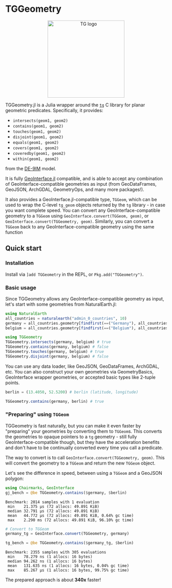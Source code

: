 # TGGeometry

<p align="center">
<img src="https://raw.githubusercontent.com/tidwall/tg/refs/heads/main/docs/assets/logo.png" width="240" alt="TG logo">
</p>

TGGeometry.jl is a Julia wrapper around the [`tg`](https://github.com/tidwall/tg) C library for planar geometric predicates.  Specifically, it provides:

- `intersects(geom1, geom2)`
- `contains(geom1, geom2)`
- `touches(geom1, geom2)`
- `disjoint(geom1, geom2)`
- `equals(geom1, geom2)`
- `covers(geom1, geom2)`
- `coveredby(geom1, geom2)`
- `within(geom1, geom2)`

from the [DE-9IM](https://en.wikipedia.org/wiki/DE-9IM) model.
<!--
add this back when GeometryOps releases this
> [!TIP]
> `TGGeometry.jl` is also integrated with [GeometryOps.jl](https://github.com/JuliaGeometry/GeometryOps.jl) - 
> you can use TGGeometry predicates by first importing TGGeometry itself 
> (`import TGGeometry`) and then using GeometryOps' `GO.TG()` algorithm 
> in predicates.
> 
> `GO.intersects(GO.TG(), geom1, geom2)` is equivalent to `TGGeometry.intersects(geom1, geom2)`.
-->

It is fully [GeoInterface.jl](https://github.com/JuliaGeo/GeoInterface.jl) compatible, and is able to accept any combination of GeoInterface-compatible geometries as input (from GeoDataFrames, GeoJSON, ArchGDAL, GeometryOps, and many more packages!).

It also provides a GeoInterface.jl-compatible type, `TGGeom`, which can be used to wrap the C-level `tg_geom` objects returned by the `tg` library - in case you want complete speed.  You can convert any GeoInterface-compatible geometry to a `TGGeom` using `GeoInterface.convert(TGGeom, geom)`, or `GeoInterface.convert(TGGeometry, geom)`.  Similarly, you can convert a `TGGeom` back to any GeoInterface-compatible geometry using the same function

## Quick start

### Installation

Install via `]add TGGeometry` in the REPL, or `Pkg.add("TGGeometry")`.

### Basic usage

Since TGGeometry allows any GeoInterface-compatible geometry as input, let's start with some geometries from NaturalEarth.jl:
```julia
using NaturalEarth
all_countries = naturalearth("admin_0_countries", 10)
germany = all_countries.geometry[findfirst(==("Germany"), all_countries.NAME)]
belgium = all_countries.geometry[findfirst(==("Belgium"), all_countries.NAME)]

using TGGeometry
TGGeometry.intersects(germany, belgium) # true
TGGeometry.contains(germany, belgium) # false
TGGeometry.touches(germany, belgium) # true
TGGeometry.disjoint(germany, belgium) # false
```

You can use any data loader, like GeoJSON, GeoDataFrames, ArchGDAL, etc.  You can also construct your own geometries via GeometryBasics, GeoInterface wrapper geometries, or accepted basic types like 2-tuple points.

```julia
berlin = (13.4050, 52.5200) # berlin (latitude, longitude)

TGGeometry.contains(germany, berlin) # true
```

### "Preparing" using `TGGeom`

TGGeometry is fast naturally, but you can make it even faster by "preparing" your geometries by converting them to `TGGeom`s.  This converts the geometries to opaque pointers to a `tg` geometry - still fully GeoInterface-compatible though, but they have the acceleration benefits and don't have to be continually converted every time you call a predicate.

The way to convert is to call `GeoInterface.convert(TGGeometry, geom)`.  This will convert the geometry to a `TGGeom` and return the new `TGGeom` object.

Let's see the difference in speed, between using a `TGGeom` and a GeoJSON polygon:

```julia
using Chairmarks, GeoInterface
gj_bench = @be TGGeometry.contains($germany, $berlin)
```
```
Benchmark: 2014 samples with 1 evaluation
 min    21.375 μs (72 allocs: 49.891 KiB)
 median 32.791 μs (72 allocs: 49.891 KiB)
 mean   44.772 μs (72 allocs: 49.891 KiB, 0.64% gc time)
 max    2.290 ms (72 allocs: 49.891 KiB, 96.10% gc time)
```
```julia
# Convert to TGGeom
germany_tg = GeoInterface.convert(TGGeometry, germany)

tg_bench = @be TGGeometry.contains($germany_tg, $berlin)
```
```
Benchmark: 2355 samples with 305 evaluations
 min    78.279 ns (1 allocs: 16 bytes)
 median 94.262 ns (1 allocs: 16 bytes)
 mean   131.635 ns (1 allocs: 16 bytes, 0.04% gc time)
 max    85.267 μs (1 allocs: 16 bytes, 99.75% gc time)
```

The prepared approach is about **340x** faster!
